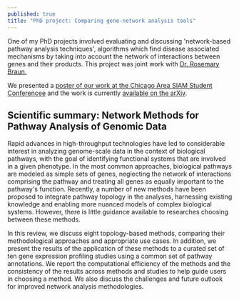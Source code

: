 ```yaml
---
published: true
title: "PhD project: Comparing gene-network analysis tools" 
---
```



One of my PhD projects involved evaluating and discussing 'network-based pathway
analysis techniques', algorithms which find disease associated mechanisms by 
taking into account the network of interactions between genes and their products.
This project was joint work with [Dr. Rosemary Braun.](https://www.feinberg.northwestern.edu/faculty-profiles/az/profile.html?xid=23119)

We presented a [poster of our work at the Chicago Area SIAM Student Conferencee](https://drive.google.com/file/d/0BwwWdkWAoHm0aWkyMHlnS09WckU/view?usp=sharing) and 
the work is currently [available on the arXiv](https://arxiv.org/abs/1411.1993).


## Scientific summary: Network Methods for Pathway Analysis of Genomic Data

Rapid advances in high-throughput technologies have led to considerable interest
in analyzing genome-scale data in the context of biological pathways, with the
goal of identifying functional systems that are involved in a given phenotype.
In the most common approaches, biological pathways are modeled as simple sets of
genes, neglecting the network of interactions comprising the pathway and
treating all genes as equally important to the pathway's function. Recently, a
number of new methods have been proposed to integrate pathway topology in the
analyses, harnessing existing knowledge and enabling more nuanced models of
complex biological systems. However, there is little guidance available to
researches choosing between these methods.

In this review, we discuss eight topology-based methods, comparing their
methodological approaches and appropriate use cases. In addition, we present the
results of the application of these methods to a curated set of ten gene
expression profiling studies using a common set of pathway annotations. We
report the computational efficiency of the methods and the consistency of the
results across methods and studies to help guide users in choosing a method. We
also discuss the challenges and future outlook for improved network analysis
methodologies.



